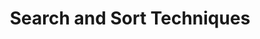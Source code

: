 ---
_db_id: 376
content_type: topic
nqf: ncit
ready: false
tags: []
title: Search and Sort Techniques
unit_standards:
- 115373
---